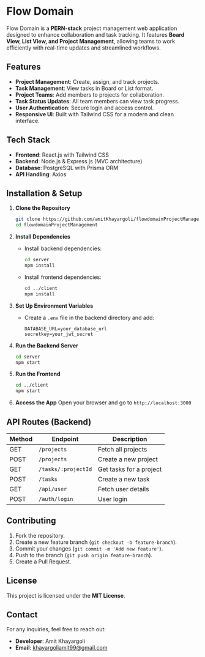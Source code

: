 # Flow Domain

Flow Domain is a **PERN-stack** project management web application designed to enhance collaboration and task tracking. It features **Board View, List View, and Project Management**, allowing teams to work efficiently with real-time updates and streamlined workflows.

## Features

- **Project Management**: Create, assign, and track projects.
- **Task Management**: View tasks in Board or List format.
- **Project Teams**: Add members to projects for collaboration.
- **Task Status Updates**: All team members can view task progress.
- **User Authentication**: Secure login and access control.
- **Responsive UI**: Built with Tailwind CSS for a modern and clean interface.

## Tech Stack

- **Frontend**: React.js with Tailwind CSS
- **Backend**: Node.js & Express.js (MVC architecture)
- **Database**: PostgreSQL with Prisma ORM
- **API Handling**: Axios


## Installation & Setup

1. **Clone the Repository**
   ```bash
   git clone https://github.com/amitKhayargoli/flowdomainProjectManagement.git
   cd flowdomainProjectManagement
   ```

2. **Install Dependencies**
   - Install backend dependencies:
     ```bash
     cd server
     npm install
     ```
   - Install frontend dependencies:
     ```bash
     cd ../client
     npm install
     ```

3. **Set Up Environment Variables**
   - Create a `.env` file in the backend directory and add:
     ```env
     DATABASE_URL=your_database_url
     secretkey=your_jwt_secret
     ```

4. **Run the Backend Server**
   ```bash
   cd server
   npm start
   ```

5. **Run the Frontend**
   ```bash
   cd ../client
   npm start
   ```

6. **Access the App**
   Open your browser and go to `http://localhost:3000`

## API Routes (Backend)

| Method | Endpoint             | Description                    |
|--------|----------------------|--------------------------------|
| GET    | `/projects`          | Fetch all projects            |
| POST   | `/projects`          | Create a new project          |
| GET    | `/tasks/:projectId`  | Get tasks for a project       |
| POST   | `/tasks`             | Create a new task             |
| GET    | `/api/user`             | Fetch user details            |
| POST   | `/auth/login`        | User login                    |

## Contributing

1. Fork the repository.
2. Create a new feature branch (`git checkout -b feature-branch`).
3. Commit your changes (`git commit -m 'Add new feature'`).
4. Push to the branch (`git push origin feature-branch`).
5. Create a Pull Request.

## License

This project is licensed under the **MIT License**.

## Contact

For any inquiries, feel free to reach out:
- **Developer**: Amit Khayargoli
- **Email**: khayargoliamit99@gmail.com


